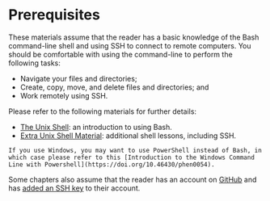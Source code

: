 # Prerequisites

These materials assume that the reader has a basic knowledge of the Bash command-line shell and using SSH to connect to remote computers.
You should be comfortable with using the command-line to perform the following tasks:

- Navigate your files and directories;
- Create, copy, move, and delete files and directories; and
- Work remotely using SSH.

Please refer to the following materials for further details:

- [The Unix Shell](https://swcarpentry.github.io/shell-novice/): an introduction to using Bash.
- [Extra Unix Shell Material](https://carpentries-incubator.github.io/shell-extras/): additional shell lessons, including SSH.

```admonish info
If you use Windows, you may want to use PowerShell instead of Bash, in which case please refer to this [Introduction to the Windows Command Line with Powershell](https://doi.org/10.46430/phen0054).
```

Some chapters also assume that the reader has an account on [GitHub](https://github.com/) and has [added an SSH key](https://docs.github.com/en/authentication/connecting-to-github-with-ssh/adding-a-new-ssh-key-to-your-github-account) to their account.
